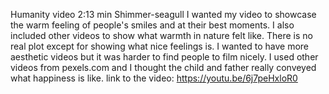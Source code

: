 Humanity video 2:13 min Shimmer-seagull 
I wanted my video to showcase the warm feeling of people's smiles and at their best moments. 
I also included other videos to show what warmth in nature felt like.
There is no real plot except for showing what nice feelings is.
I wanted to have more aesthetic videos but it was harder to find people to film nicely. 
I used other videos from pexels.com and I thought the child and father really conveyed what happiness is like.
link to the video: https://youtu.be/6j7peHxloR0
